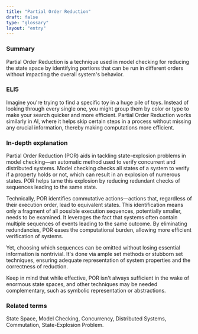 ```yaml
---
title: "Partial Order Reduction"
draft: false
type: "glossary"
layout: "entry"
---
```


### Summary

Partial Order Reduction is a technique used in model checking for reducing the state space by identifying portions that can be run in different orders without impacting the overall system's behavior.

### ELI5

Imagine you're trying to find a specific toy in a huge pile of toys. Instead of looking through every single one, you might group them by color or type to make your search quicker and more efficient. Partial Order Reduction works similarly in AI, where it helps skip certain steps in a process without missing any crucial information, thereby making computations more efficient.

### In-depth explanation
  
Partial Order Reduction (POR) aids in tackling state-explosion problems in model checking—an automatic method used to verify concurrent and distributed systems. Model checking checks all states of a system to verify if a property holds or not, which can result in an explosion of numerous states. POR helps tame this explosion by reducing redundant checks of sequences leading to the same state.

Technically, POR identifies commutative actions—actions that, regardless of their execution order, lead to equivalent states. This identification means only a fragment of all possible execution sequences, potentially smaller, needs to be examined. It leverages the fact that systems often contain multiple sequences of events leading to the same outcome. By eliminating redundancies, POR eases the computational burden, allowing more efficient verification of systems.

Yet, choosing which sequences can be omitted without losing essential information is nontrivial. It's done via ample set methods or stubborn set techniques, ensuring adequate representation of system properties and the correctness of reduction.

Keep in mind that while effective, POR isn't always sufficient in the wake of enormous state spaces, and other techniques may be needed complementary, such as symbolic representation or abstractions.

### Related terms

State Space, Model Checking, Concurrency, Distributed Systems, Commutation, State-Explosion Problem.

